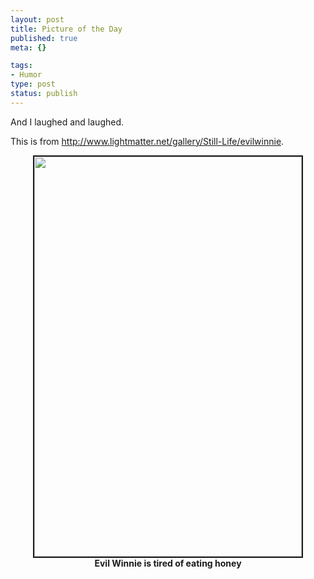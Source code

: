 ```yaml
--- 
layout: post
title: Picture of the Day
published: true
meta: {}

tags: 
- Humor
type: post
status: publish
---
```

<p>And I laughed and laughed.</p>
<p>This is from
<a href="http://www.lightmatter.net/gallery/Still-Life/evilwinnie">
http://www.lightmatter.net/gallery/Still-Life/evilwinnie</a>. </p>
<p align="center"><img src="http://www.zhangzhung.net/lj/evilwinnie.jpg" alt="" border="2" height="640" width="428"/>
<br />
<b>Evil Winnie is tired of eating honey<br />
</b> </p>
